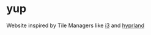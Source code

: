 # yup

Website inspired by Tile Managers like [i3](https://github.com/i3/i3) and [hyprland](https://github.com/hyprwm/hyprland)
